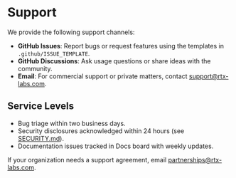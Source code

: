 # Support

We provide the following support channels:

- **GitHub Issues**: Report bugs or request features using the templates in `.github/ISSUE_TEMPLATE`.
- **GitHub Discussions**: Ask usage questions or share ideas with the community.
- **Email**: For commercial support or private matters, contact support@rtx-labs.com.

## Service Levels
- Bug triage within two business days.
- Security disclosures acknowledged within 24 hours (see [SECURITY.md](SECURITY.md)).
- Documentation issues tracked in Docs board with weekly updates.

If your organization needs a support agreement, email partnerships@rtx-labs.com.
